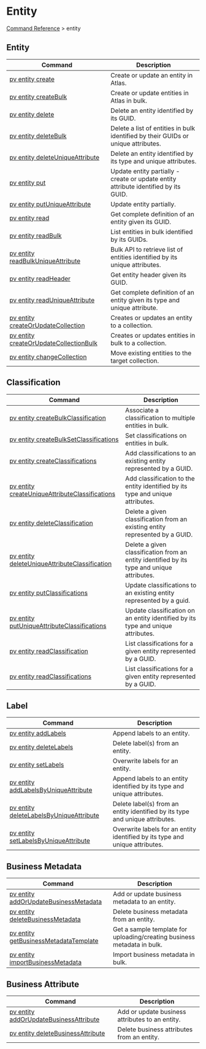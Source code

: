 # Entity
[Command Reference](../../../README.md#command-reference) > entity

## Entity
| Command | Description |
| --- | --- |
| [pv entity create](./create.md) | Create or update an entity in Atlas. |
| [pv entity createBulk](./createBulk.md) | Create or update entities in Atlas in bulk. |
| [pv entity delete](./delete.md) | Delete an entity identified by its GUID. |
| [pv entity deleteBulk](./deleteBulk.md) | Delete a list of entities in bulk identified by their GUIDs or unique attributes. |
| [pv entity deleteUniqueAttribute](./deleteUniqueAttribute.md) | Delete an entity identified by its type and unique attributes. |
| [pv entity put](./put.md) | Update entity partially - create or update entity attribute identified by its GUID. |
| [pv entity putUniqueAttribute](./putUniqueAttribute.md) | Update entity partially. |
| [pv entity read](./read.md) | Get complete definition of an entity given its GUID. |
| [pv entity readBulk](./readBulk.md) | List entities in bulk identified by its GUIDs. |
| [pv entity readBulkUniqueAttribute](./readBulkUniqueAttribute.md) | Bulk API to retrieve list of entities identified by its unique attributes. |
| [pv entity readHeader](./readHeader.md) | Get entity header given its GUID. |
| [pv entity readUniqueAttribute](./readUniqueAttribute.md) | Get complete definition of an entity given its type and unique attribute. |
| [pv entity createOrUpdateCollection](./createOrUpdateCollection.md) | Creates or updates an entity to a collection. |
| [pv entity createOrUpdateCollectionBulk](./createOrUpdateCollectionBulk.md) | Creates or updates entities in bulk to a collection. |
| [pv entity changeCollection](./changeCollection.md) | Move existing entities to the target collection. |

## Classification
| Command | Description |
| --- | --- |
| [pv entity createBulkClassification](./createBulkClassification.md) | Associate a classification to multiple entities in bulk. |
| [pv entity createBulkSetClassifications](./createBulkSetClassifications.md) | Set classifications on entities in bulk. |
| [pv entity createClassifications](./createClassifications.md) | Add classifications to an existing entity represented by a GUID. |
| [pv entity createUniqueAttributeClassifications](./createUniqueAttributeClassifications.md) | Add classification to the entity identified by its type and unique attributes. |
| [pv entity deleteClassification](./deleteClassification.md) | Delete a given classification from an existing entity represented by a GUID. |
| [pv entity deleteUniqueAttributeClassification](./deleteUniqueAttributeClassification.md) | Delete a given classification from an entity identified by its type and unique attributes. |
| [pv entity putClassifications](./putClassifications.md) | Update classifications to an existing entity represented by a guid. |
| [pv entity putUniqueAttributeClassifications](./putUniqueAttributeClassifications.md) | Update classification on an entity identified by its type and unique attributes. |
| [pv entity readClassification](./readClassification.md) | List classifications for a given entity represented by a GUID. |
| [pv entity readClassifications](./readClassifications.md) | List classifications for a given entity represented by a GUID. |

## Label
| Command | Description |
| --- | --- |
| [pv entity addLabels](./addLabels.md) | Append labels to an entity. |
| [pv entity deleteLabels](./deleteLabels.md) | Delete label(s) from an entity. |
| [pv entity setLabels](./setLabels.md) | Overwrite labels for an entity. |
| [pv entity addLabelsByUniqueAttribute](./addLabelsByUniqueAttribute.md) | Append labels to an entity identified by its type and unique attributes. |
| [pv entity deleteLabelsByUniqueAttribute](./deleteLabelsByUniqueAttribute.md) | Delete label(s) from an entity identified by its type and unique attributes. |
| [pv entity setLabelsByUniqueAttribute](./setLabelsByUniqueAttribute.md) | Overwrite labels for an entity identified by its type and unique attributes. |

## Business Metadata
| Command | Description |
| --- | --- |
| [pv entity addOrUpdateBusinessMetadata](./addOrUpdateBusinessMetadata.md) | Add or update business metadata to an entity. |
| [pv entity deleteBusinessMetadata](./deleteBusinessMetadata.md) | Delete business metadata from an entity. |
| [pv entity getBusinessMetadataTemplate](./getBusinessMetadataTemplate.md) | Get a sample template for uploading/creating business metadata in bulk. |
| [pv entity importBusinessMetadata](./importBusinessMetadata.md) | Import business metadata in bulk. |

## Business Attribute
| Command | Description |
| --- | --- |
| [pv entity addOrUpdateBusinessAttribute](./addOrUpdateBusinessAttribute.md) | Add or update business attributes to an entity. |
| [pv entity deleteBusinessAttribute](./deleteBusinessAttribute.md) | Delete business attributes from an entity. |
